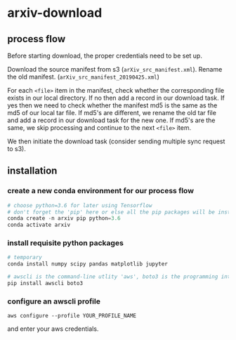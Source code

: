 # arxiv-download

## process flow

Before starting download, the proper credentials need to be set up.

Download the source manifest from s3 (`arXiv_src_manifest.xml`). Rename the old manifest. (`arXiv_src_manifest_20190425.xml`)

For each `<file>` item in the manifest, check whether the corresponding file exists in our local directory. If no then add a record in our download task. If yes then we need to check whether the manifest md5 is the same as the md5 of our local tar file. If md5's are different, we rename the old tar file and add a record in our download task for the new one. If md5's are the same, we skip processing and continue to the next `<file>` item.

We then initiate the download task (consider sending multiple sync request to s3).

## installation

### create a new conda environment for our process flow
```python
# choose python=3.6 for later using Tensorflow
# don't forget the 'pip' here or else all the pip packages will be installed to the base environment
conda create -n arxiv pip python=3.6
conda activate arxiv
```
### install requisite python packages
```python
# temporary
conda install numpy scipy pandas matplotlib jupyter

# awscli is the command-line utlity 'aws', boto3 is the programming interface
pip install awscli boto3
```

### configure an awscli profile
```
aws configure --profile YOUR_PROFILE_NAME
```
and enter your aws credentials.
